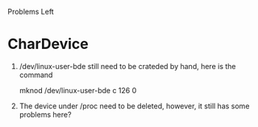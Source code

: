 Problems Left
# CharDevice
1. /dev/linux-user-bde still need to be crateded by hand, here is the command
	
	mknod /dev/linux-user-bde c 126 0
2. The device under /proc need to be deleted, however, it still has some problems here?
